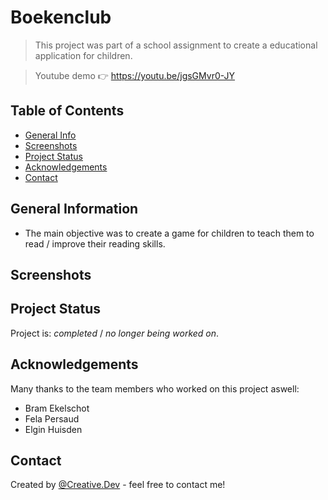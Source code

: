 # Boekenclub
> This project was part of a school assignment to create a educational application for children.

> Youtube demo 👉 https://youtu.be/jgsGMvr0-JY

## Table of Contents
* [General Info](#general-information)
* [Screenshots](#screenshots)
* [Project Status](#project-status)
* [Acknowledgements](#acknowledgements)
* [Contact](#contact)


## General Information
- The main objective was to create a game for children to teach them to read / improve their reading skills.

## Screenshots



## Project Status
Project is: _completed_ / _no longer being worked on_. 

## Acknowledgements
Many thanks to the team members who worked on this project aswell:

- Bram Ekelschot
- Fela Persaud
- Elgin Huisden

## Contact
Created by [@Creative.Dev](https://stud.hosted.hr.nl/1011926/portfolio/) - feel free to contact me!

